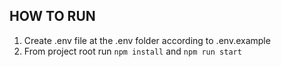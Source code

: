 ## HOW TO RUN

1. Create .env file at the .env folder according to .env.example
2. From project root run `npm install` and `npm run start`



